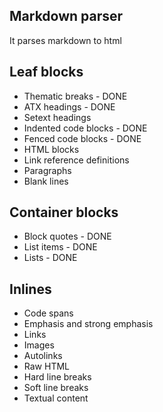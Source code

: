 ## Markdown parser

It parses markdown to html

## Leaf blocks
 - Thematic breaks - DONE
 - ATX headings - DONE
 - Setext headings
 - Indented code blocks - DONE
 - Fenced code blocks - DONE
 - HTML blocks
 - Link reference definitions
 - Paragraphs
 - Blank lines

## Container blocks
 - Block quotes - DONE
 - List items - DONE
 - Lists - DONE

## Inlines
 - Code spans
 - Emphasis and strong emphasis
 - Links
 - Images
 - Autolinks
 - Raw HTML
 - Hard line breaks
 - Soft line breaks
 - Textual content